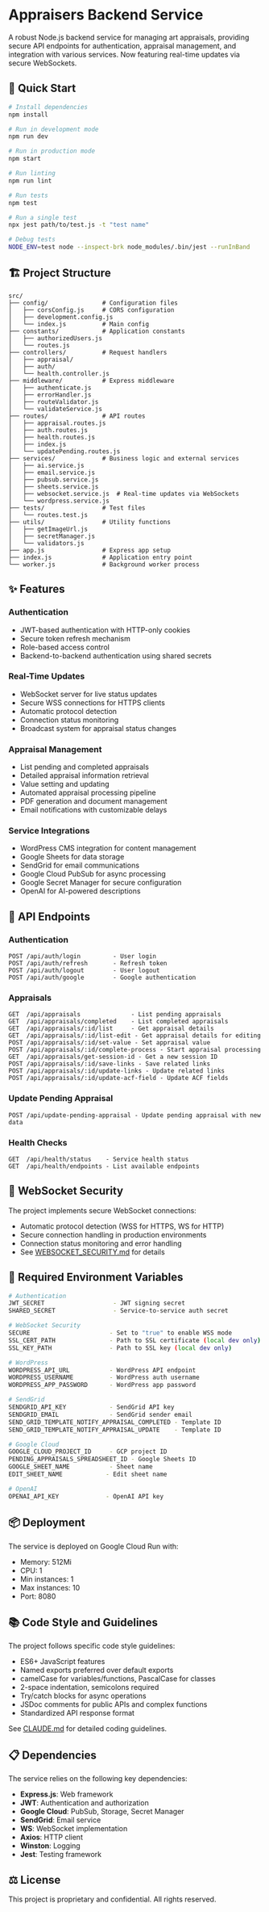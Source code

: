 # Appraisers Backend Service

A robust Node.js backend service for managing art appraisals, providing secure API endpoints for authentication, appraisal management, and integration with various services. Now featuring real-time updates via secure WebSockets.

## 🚀 Quick Start

```bash
# Install dependencies
npm install

# Run in development mode
npm run dev

# Run in production mode
npm start

# Run linting
npm run lint

# Run tests
npm test

# Run a single test
npx jest path/to/test.js -t "test name"

# Debug tests
NODE_ENV=test node --inspect-brk node_modules/.bin/jest --runInBand
```

## 🏗️ Project Structure

```
src/
├── config/               # Configuration files
│   ├── corsConfig.js     # CORS configuration
│   ├── development.config.js
│   └── index.js          # Main config
├── constants/            # Application constants
│   ├── authorizedUsers.js
│   └── routes.js
├── controllers/          # Request handlers
│   ├── appraisal/
│   ├── auth/
│   └── health.controller.js
├── middleware/           # Express middleware
│   ├── authenticate.js
│   ├── errorHandler.js
│   ├── routeValidator.js
│   └── validateService.js
├── routes/               # API routes
│   ├── appraisal.routes.js
│   ├── auth.routes.js
│   ├── health.routes.js
│   ├── index.js
│   └── updatePending.routes.js
├── services/             # Business logic and external services
│   ├── ai.service.js
│   ├── email.service.js
│   ├── pubsub.service.js
│   ├── sheets.service.js
│   ├── websocket.service.js  # Real-time updates via WebSockets
│   └── wordpress.service.js
├── tests/                # Test files
│   └── routes.test.js
├── utils/                # Utility functions
│   ├── getImageUrl.js
│   ├── secretManager.js
│   └── validators.js
├── app.js                # Express app setup
├── index.js              # Application entry point
└── worker.js             # Background worker process
```

## ✨ Features

### Authentication
- JWT-based authentication with HTTP-only cookies
- Secure token refresh mechanism
- Role-based access control
- Backend-to-backend authentication using shared secrets

### Real-Time Updates
- WebSocket server for live status updates
- Secure WSS connections for HTTPS clients
- Automatic protocol detection
- Connection status monitoring
- Broadcast system for appraisal status changes

### Appraisal Management
- List pending and completed appraisals
- Detailed appraisal information retrieval
- Value setting and updating
- Automated appraisal processing pipeline
- PDF generation and document management
- Email notifications with customizable delays

### Service Integrations
- WordPress CMS integration for content management
- Google Sheets for data storage
- SendGrid for email communications
- Google Cloud PubSub for async processing
- Google Secret Manager for secure configuration
- OpenAI for AI-powered descriptions

## 🔌 API Endpoints

### Authentication
```
POST /api/auth/login         - User login
POST /api/auth/refresh       - Refresh token
POST /api/auth/logout        - User logout
POST /api/auth/google        - Google authentication
```

### Appraisals
```
GET  /api/appraisals              - List pending appraisals
GET  /api/appraisals/completed    - List completed appraisals
GET  /api/appraisals/:id/list     - Get appraisal details
GET  /api/appraisals/:id/list-edit - Get appraisal details for editing
POST /api/appraisals/:id/set-value - Set appraisal value
POST /api/appraisals/:id/complete-process - Start appraisal processing
GET  /api/appraisals/get-session-id - Get a new session ID
POST /api/appraisals/:id/save-links - Save related links
POST /api/appraisals/:id/update-links - Update related links
POST /api/appraisals/:id/update-acf-field - Update ACF fields
```

### Update Pending Appraisal
```
POST /api/update-pending-appraisal - Update pending appraisal with new data
```

### Health Checks
```
GET  /api/health/status    - Service health status
GET  /api/health/endpoints - List available endpoints
```

## 🔐 WebSocket Security

The project implements secure WebSocket connections:

- Automatic protocol detection (WSS for HTTPS, WS for HTTP)
- Secure connection handling in production environments
- Connection status monitoring and error handling
- See [WEBSOCKET_SECURITY.md](./WEBSOCKET_SECURITY.md) for details

## 🔧 Required Environment Variables

```bash
# Authentication
JWT_SECRET                   - JWT signing secret
SHARED_SECRET                - Service-to-service auth secret

# WebSocket Security
SECURE                      - Set to "true" to enable WSS mode
SSL_CERT_PATH               - Path to SSL certificate (local dev only)
SSL_KEY_PATH                - Path to SSL key (local dev only)

# WordPress
WORDPRESS_API_URL           - WordPress API endpoint
WORDPRESS_USERNAME          - WordPress auth username
WORDPRESS_APP_PASSWORD      - WordPress app password

# SendGrid
SENDGRID_API_KEY            - SendGrid API key
SENDGRID_EMAIL              - SendGrid sender email
SEND_GRID_TEMPLATE_NOTIFY_APPRAISAL_COMPLETED - Template ID
SEND_GRID_TEMPLATE_NOTIFY_APPRAISAL_UPDATE    - Template ID

# Google Cloud
GOOGLE_CLOUD_PROJECT_ID     - GCP project ID
PENDING_APPRAISALS_SPREADSHEET_ID - Google Sheets ID
GOOGLE_SHEET_NAME           - Sheet name
EDIT_SHEET_NAME            - Edit sheet name

# OpenAI
OPENAI_API_KEY             - OpenAI API key
```

## 📦 Deployment

The service is deployed on Google Cloud Run with:
- Memory: 512Mi
- CPU: 1
- Min instances: 1
- Max instances: 10
- Port: 8080

## 📚 Code Style and Guidelines

The project follows specific code style guidelines:

- ES6+ JavaScript features
- Named exports preferred over default exports
- camelCase for variables/functions, PascalCase for classes
- 2-space indentation, semicolons required
- Try/catch blocks for async operations
- JSDoc comments for public APIs and complex functions
- Standardized API response format

See [CLAUDE.md](./CLAUDE.md) for detailed coding guidelines.

## 📋 Dependencies

The service relies on the following key dependencies:

- **Express.js**: Web framework
- **JWT**: Authentication and authorization
- **Google Cloud**: PubSub, Storage, Secret Manager
- **SendGrid**: Email service
- **WS**: WebSocket implementation
- **Axios**: HTTP client
- **Winston**: Logging
- **Jest**: Testing framework

## ⚖️ License

This project is proprietary and confidential. All rights reserved.
